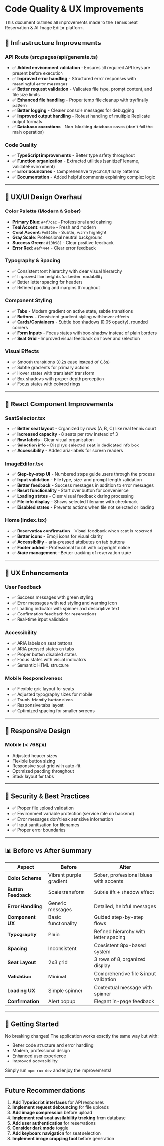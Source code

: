 # Code Quality & UX Improvements

This document outlines all improvements made to the Tennis Seat Reservation & AI Image Editor platform.

## 🔧 Infrastructure Improvements

### API Route (src/pages/api/generate.ts)
- ✅ **Added environment validation** - Ensures all required API keys are present before execution
- ✅ **Improved error handling** - Structured error responses with meaningful error messages
- ✅ **Better request validation** - Validates file type, prompt content, and file size limits
- ✅ **Enhanced file handling** - Proper temp file cleanup with try/finally pattern
- ✅ **Better logging** - Clearer console messages for debugging
- ✅ **Improved output handling** - Robust handling of multiple Replicate output formats
- ✅ **Database operations** - Non-blocking database saves (don't fail the main operation)

### Code Quality
- ✅ **TypeScript improvements** - Better type safety throughout
- ✅ **Function organization** - Extracted utilities (sanitizeFilename, validateEnvironment)
- ✅ **Error boundaries** - Comprehensive try/catch/finally patterns
- ✅ **Documentation** - Added helpful comments explaining complex logic

---

## 🎨 UX/UI Design Overhaul

### Color Palette (Modern & Sober)
- **Primary Blue**: `#4f7cac` - Professional and calming
- **Teal Accent**: `#3d9a9e` - Fresh and modern
- **Coral Accent**: `#e8826e` - Subtle, warm highlight
- **Gray Scale**: Professional neutral background
- **Success Green**: `#10b981` - Clear positive feedback
- **Error Red**: `#ef4444` - Clear error feedback

### Typography & Spacing
- ✅ Consistent font hierarchy with clear visual hierarchy
- ✅ Improved line heights for better readability
- ✅ Better letter spacing for headers
- ✅ Refined padding and margins throughout

### Component Styling
- ✅ **Tabs** - Modern gradient on active state, subtle transitions
- ✅ **Buttons** - Consistent gradient styling with hover effects
- ✅ **Cards/Containers** - Subtle box shadows (0.05 opacity), rounded corners
- ✅ **Form Inputs** - Focus states with box-shadow instead of plain borders
- ✅ **Seat Grid** - Improved visual feedback on hover and selection

### Visual Effects
- ✅ Smooth transitions (0.2s ease instead of 0.3s)
- ✅ Subtle gradients for primary actions
- ✅ Hover states with translateY transform
- ✅ Box shadows with proper depth perception
- ✅ Focus states with colored rings

---

## 🚀 React Component Improvements

### SeatSelector.tsx
- ✅ **Better seat layout** - Organized by rows (A, B, C) like real tennis court
- ✅ **Increased capacity** - 8 seats per row instead of 3
- ✅ **Row labels** - Clear visual organization
- ✅ **Selection info** - Displays selected seat in dedicated info box
- ✅ **Accessibility** - Added aria-labels for screen readers

### ImageEditor.tsx
- ✅ **Step-by-step UI** - Numbered steps guide users through the process
- ✅ **Input validation** - File type, size, and prompt length validation
- ✅ **Better feedback** - Success messages in addition to error messages
- ✅ **Reset functionality** - Start over button for convenience
- ✅ **Loading states** - Clear visual feedback during processing
- ✅ **File info display** - Shows selected filename with checkmark
- ✅ **Disabled states** - Prevents actions when file not selected or loading

### Home (index.tsx)
- ✅ **Reservation confirmation** - Visual feedback when seat is reserved
- ✅ **Better icons** - Emoji icons for visual clarity
- ✅ **Accessibility** - aria-pressed attributes on tab buttons
- ✅ **Footer added** - Professional touch with copyright notice
- ✅ **State management** - Better tracking of reservation state

---

## 🎯 UX Enhancements

### User Feedback
- ✅ Success messages with green styling
- ✅ Error messages with red styling and warning icon
- ✅ Loading indicator with spinner and descriptive text
- ✅ Confirmation feedback for reservations
- ✅ Real-time input validation

### Accessibility
- ✅ ARIA labels on seat buttons
- ✅ ARIA pressed states on tabs
- ✅ Proper button disabled states
- ✅ Focus states with visual indicators
- ✅ Semantic HTML structure

### Mobile Responsiveness
- ✅ Flexible grid layout for seats
- ✅ Adjusted typography sizes for mobile
- ✅ Touch-friendly button sizes
- ✅ Responsive tabs layout
- ✅ Optimized spacing for smaller screens

---

## 📱 Responsive Design

### Mobile (< 768px)
- Adjusted header sizes
- Flexible button sizing
- Responsive seat grid with auto-fit
- Optimized padding throughout
- Stack layout for tabs

---

## 🔐 Security & Best Practices

- ✅ Proper file upload validation
- ✅ Environment variable protection (service role on backend)
- ✅ Error messages don't leak sensitive information
- ✅ Input sanitization for filenames
- ✅ Proper error boundaries

---

## 📊 Before vs After Summary

| Aspect | Before | After |
|--------|--------|-------|
| **Color Scheme** | Vibrant purple gradient | Sober, professional blues with accents |
| **Button Feedback** | Scale transform | Subtle lift + shadow effect |
| **Error Handling** | Generic messages | Detailed, helpful messages |
| **Component UX** | Basic functionality | Guided step-by-step flows |
| **Typography** | Plain | Refined hierarchy with letter spacing |
| **Spacing** | Inconsistent | Consistent 8px-based system |
| **Seat Layout** | 2x3 grid | 3 rows of 8, organized display |
| **Validation** | Minimal | Comprehensive file & input validation |
| **Loading UX** | Simple spinner | Contextual message with spinner |
| **Confirmation** | Alert popup | Elegant in-page feedback |

---

## 🚀 Getting Started

No breaking changes! The application works exactly the same way but with:
- Better code structure and error handling
- Modern, professional design
- Enhanced user experience
- Improved accessibility

Simply run `npm run dev` and enjoy the improvements!

---

## Future Recommendations

1. **Add TypeScript interfaces** for API responses
2. **Implement request debouncing** for file uploads
3. **Add image compression** before upload
4. **Implement real seat availability tracking** from database
5. **Add user authentication** for reservations
6. **Consider dark mode** toggle
7. **Add keyboard navigation** for seat selection
8. **Implement image cropping tool** before generation
